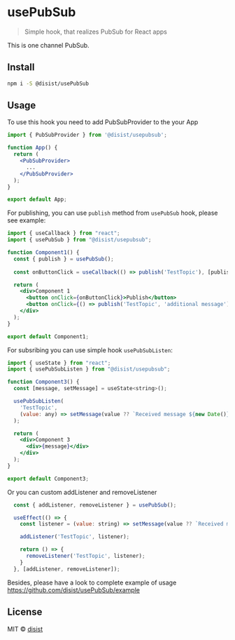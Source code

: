 # usePubSub

> Simple hook, that realizes PubSub for React apps

This is one channel PubSub.

## Install

```bash
npm i -S @disist/usePubSub
```

## Usage

To use this hook you need to add PubSubProvider to the your App

```jsx
import { PubSubProvider } from '@disist/usepubsub';

function App() {
  return (
    <PubSubProvider>
      ...
    </PubSubProvider>
  );
}

export default App;
```

For publishing, you can use `publish` method from `usePubSub` hook, please see example:

```jsx
import { useCallback } from "react";
import { usePubSub } from "@disist/usepubsub";

function Component1() {
  const { publish } = usePubSub();
  
  const onButtonClick = useCallback(() => publish('TestTopic'), [publish]);

  return (
    <div>Component 1
      <button onClick={onButtonClick}>Publish</button>
      <button onClick={() => publish('TestTopic', 'additional message')}>Publish with message</button>
    </div>
  );
}

export default Component1;
```

For subsribing you can use simple hook `usePubSubListen`: 

```jsx
import { useState } from "react";
import { usePubSubListen } from "@disist/usepubsub";

function Component3() {
  const [message, setMessage] = useState<string>();

  usePubSubListen(
    'TestTopic',
    (value: any) => setMessage(value ?? `Received message ${new Date()}`)
  );

  return (
    <div>Component 3
      <div>{message}</div>
    </div>
  );
}

export default Component3;
```

Or you can custom addListener and removeListener

```jsx
  const { addListener, removeListener } = usePubSub();

  useEffect(() => {
    const listener = (value: string) => setMessage(value ?? `Received message ${new Date()}`);

    addListener('TestTopic', listener);

    return () => {
      removeListener('TestTopic', listener);
    }
  }, [addListener, removeListener]);
```

Besides, please have a look to complete example of usage https://github.com/disist/usePubSub/example

## License

MIT © [disist](https://github.com/disist)
